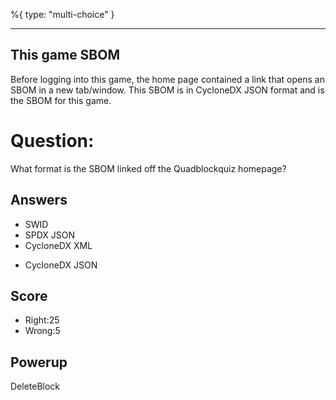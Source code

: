 %{
 type: "multi-choice"
}

---
## This game SBOM
Before logging into this game,
the home page contained a link
that opens an SBOM in a new tab/window.
This SBOM is in CycloneDX JSON format
and is the SBOM for this game.

# Question:
What format is the SBOM linked off the Quadblockquiz homepage?

## Answers
- SWID
- SPDX JSON
- CycloneDX XML
* CycloneDX JSON

## Score
- Right:25
- Wrong:5

## Powerup
DeleteBlock
